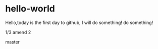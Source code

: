 # hello-world

Hello,today is the first day to github, I will do something!
do something!

1/3 amend 2

master